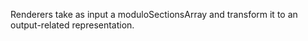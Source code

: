 Renderers take as input a moduloSectionsArray and transform it to an output-related representation.
